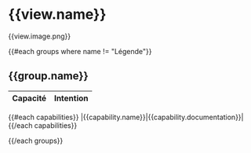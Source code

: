 # {{view.name}}

{{view.image.png}}

{{#each groups where name != "Légende"}}
## {{group.name}}

|Capacité|Intention|
|-|-|
{{#each capabilities}}
|{{capability.name}}|{{capability.documentation}}|
{{/each capabilities}}

{{/each groups}}

